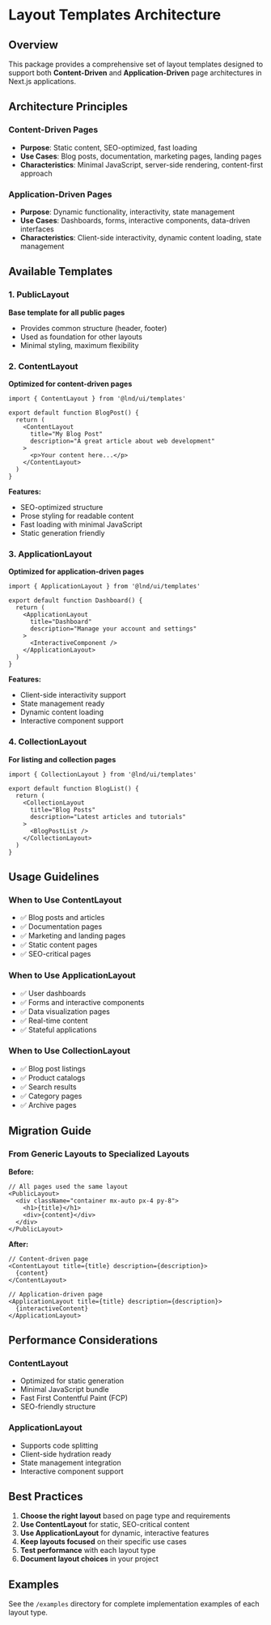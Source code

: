 # Layout Templates Architecture

## Overview

This package provides a comprehensive set of layout templates designed to support both **Content-Driven** and **Application-Driven** page architectures in Next.js applications.

## Architecture Principles

### Content-Driven Pages
- **Purpose**: Static content, SEO-optimized, fast loading
- **Use Cases**: Blog posts, documentation, marketing pages, landing pages
- **Characteristics**: Minimal JavaScript, server-side rendering, content-first approach

### Application-Driven Pages  
- **Purpose**: Dynamic functionality, interactivity, state management
- **Use Cases**: Dashboards, forms, interactive components, data-driven interfaces
- **Characteristics**: Client-side interactivity, dynamic content loading, state management

## Available Templates

### 1. PublicLayout
**Base template for all public pages**
- Provides common structure (header, footer)
- Used as foundation for other layouts
- Minimal styling, maximum flexibility

### 2. ContentLayout
**Optimized for content-driven pages**
```tsx
import { ContentLayout } from '@lnd/ui/templates'

export default function BlogPost() {
  return (
    <ContentLayout 
      title="My Blog Post"
      description="A great article about web development"
    >
      <p>Your content here...</p>
    </ContentLayout>
  )
}
```

**Features:**
- SEO-optimized structure
- Prose styling for readable content
- Fast loading with minimal JavaScript
- Static generation friendly

### 3. ApplicationLayout
**Optimized for application-driven pages**
```tsx
import { ApplicationLayout } from '@lnd/ui/templates'

export default function Dashboard() {
  return (
    <ApplicationLayout 
      title="Dashboard"
      description="Manage your account and settings"
    >
      <InteractiveComponent />
    </ApplicationLayout>
  )
}
```

**Features:**
- Client-side interactivity support
- State management ready
- Dynamic content loading
- Interactive component support

### 4. CollectionLayout
**For listing and collection pages**
```tsx
import { CollectionLayout } from '@lnd/ui/templates'

export default function BlogList() {
  return (
    <CollectionLayout 
      title="Blog Posts"
      description="Latest articles and tutorials"
    >
      <BlogPostList />
    </CollectionLayout>
  )
}
```

## Usage Guidelines

### When to Use ContentLayout
- ✅ Blog posts and articles
- ✅ Documentation pages
- ✅ Marketing and landing pages
- ✅ Static content pages
- ✅ SEO-critical pages

### When to Use ApplicationLayout
- ✅ User dashboards
- ✅ Forms and interactive components
- ✅ Data visualization pages
- ✅ Real-time content
- ✅ Stateful applications

### When to Use CollectionLayout
- ✅ Blog post listings
- ✅ Product catalogs
- ✅ Search results
- ✅ Category pages
- ✅ Archive pages

## Migration Guide

### From Generic Layouts to Specialized Layouts

**Before:**
```tsx
// All pages used the same layout
<PublicLayout>
  <div className="container mx-auto px-4 py-8">
    <h1>{title}</h1>
    <div>{content}</div>
  </div>
</PublicLayout>
```

**After:**
```tsx
// Content-driven page
<ContentLayout title={title} description={description}>
  {content}
</ContentLayout>

// Application-driven page  
<ApplicationLayout title={title} description={description}>
  {interactiveContent}
</ApplicationLayout>
```

## Performance Considerations

### ContentLayout
- Optimized for static generation
- Minimal JavaScript bundle
- Fast First Contentful Paint (FCP)
- SEO-friendly structure

### ApplicationLayout
- Supports code splitting
- Client-side hydration ready
- State management integration
- Interactive component support

## Best Practices

1. **Choose the right layout** based on page type and requirements
2. **Use ContentLayout** for static, SEO-critical content
3. **Use ApplicationLayout** for dynamic, interactive features
4. **Keep layouts focused** on their specific use cases
5. **Test performance** with each layout type
6. **Document layout choices** in your project

## Examples

See the `/examples` directory for complete implementation examples of each layout type.
